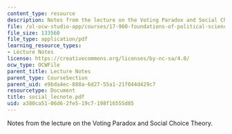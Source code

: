 ```yaml
---
content_type: resource
description: Notes from the lecture on the Voting Paradox and Social Choice Theory.
file: /ol-ocw-studio-app/courses/17-960-foundations-of-political-science-fall-2004/a380ca5106d62fe519c7198f16555d85_social_lecnote.pdf
file_size: 133560
file_type: application/pdf
learning_resource_types:
- Lecture Notes
license: https://creativecommons.org/licenses/by-nc-sa/4.0/
ocw_type: OCWFile
parent_title: Lecture Notes
parent_type: CourseSection
parent_uid: e9bda4ec-888a-6d27-55a1-21f044d429c7
resourcetype: Document
title: social_lecnote.pdf
uid: a380ca51-06d6-2fe5-19c7-198f16555d85
---
```

Notes from the lecture on the Voting Paradox and Social Choice Theory.